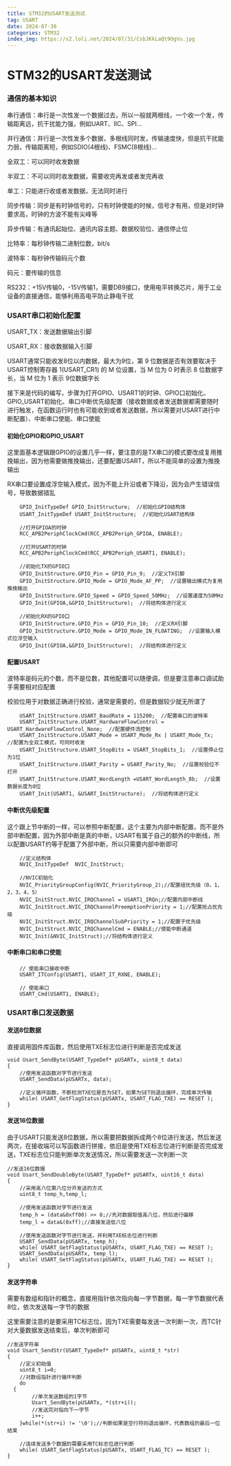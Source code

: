 ```yaml
---
title: STM32的USART发送测试
tag: USART
date: 2024-07-30
categories: STM32
index_img: https://s2.loli.net/2024/07/31/CsbJKkLaQt9OgVu.jpg
---
```


# STM32的USART发送测试

### 通信的基本知识

串行通信：串行是一次性发一个数据过去，所以一般就两根线，一个收一个发，传输距离远，抗干扰能力强，例如UART、IIC、SPI…

并行通信：并行是一次性发多个数据，多根线同时发，传输速度快，但是抗干扰能力弱，传输距离短，例如SDIO(4根线)、FSMC(8根线)…

全双工：可以同时收发数据

半双工：不可以同时收发数据，需要收完再发或者发完再收

单工：只能进行收或者发数据，无法同时进行

同步传输：同步是有时钟信号的，只有时钟使能的时候，信号才有用，但是对时钟要求高，时钟的方波不能有尖峰等

异步传输：有通讯起始位、通讯内容主题、数据校验位、通信停止位

比特率：每秒钟传输二进制位数，bit/s

波特率：每秒钟传输码元个数

码元：要传输的信息

RS232：+15V传输0，-15V传输1，需要DB9接口，使用电平转换芯片，用于工业设备的直接通信，能够利用高电平防止静电干扰

### USART串口初始化配置

USART_TX：发送数据输出引脚 

USART_RX：接收数据输入引脚

USART通常只能收发8位以内数据，最大为9位，第 9 位数据是否有效要取决于 USART控制寄存器 1(USART_CR1) 的 M 位设置，当 M 位为 0 时表示 8 位数据字长，当 M 位为 1 表示 9位数据字长

接下来是代码的编写，步骤为打开GPIO、USART1的时钟、GPIO口初始化、GPIO_USART初始化、串口中断优先级配置（接收数据或者发送数据都需要随时进行触发，在函数运行时也有可能收到或者发送数据，所以需要对USART进行中断配置）、中断串口使能、串口使能

#### 初始化GPIO和GPIO_USART

这里面基本逻辑跟GPIO的设置几乎一样，要注意的是TX串口的模式要改成复用推挽输出，因为他需要做推挽输出，还要配置USART，所以不能简单的设置为推挽输出

RX串口要设置成浮空输入模式，因为不能上升沿或者下降沿，因为会产生错误信号，导致数据错乱

```
	GPIO_InitTypeDef GPIO_InitStructure;  //初始化GPIO结构体
	USART_InitTypeDef USART_InitStructure;  //初始化USART结构体
	
	//打开GPIOA的时钟
	RCC_APB2PeriphClockCmd(RCC_APB2Periph_GPIOA, ENABLE);
	
	//打开USART的时钟
	RCC_APB2PeriphClockCmd(RCC_APB2Periph_USART1, ENABLE);
	
	//初始化TX的GPIO口
	GPIO_InitStructure.GPIO_Pin = GPIO_Pin_9;  //定义TX引脚
	GPIO_InitStructure.GPIO_Mode = GPIO_Mode_AF_PP;  //设置输出模式为复用推挽输出
	GPIO_InitStructure.GPIO_Speed = GPIO_Speed_50MHz;  //设置速度为50MHz
	GPIO_Init(GPIOA,&GPIO_InitStructure);  //将结构体进行定义
	
	//初始化RX的GPIO口
	GPIO_InitStructure.GPIO_Pin = GPIO_Pin_10;  //定义RX引脚
	GPIO_InitStructure.GPIO_Mode = GPIO_Mode_IN_FLOATING;  //设置输入模式位浮空输入
	GPIO_Init(GPIOA,&GPIO_InitStructure);  //将结构体进行定义
```

#### 配置USART

波特率是码元的个数，而不是位数，其他配置可以随便调，但是要注意串口调试助手需要相对应配置

校验位用于对数据正确进行校验，通常是需要的，但是数据较少就无所谓了

```
	USART_InitStructure.USART_BaudRate = 115200;  //配置串口的波特率
	USART_InitStructure.USART_HardwareFlowControl = USART_HardwareFlowControl_None;  //配置硬件流控制
	USART_InitStructure.USART_Mode = USART_Mode_Rx | USART_Mode_Tx;  //配置为全双工模式，可同时收发
	USART_InitStructure.USART_StopBits = USART_StopBits_1;  //设置停止位为1位
	USART_InitStructure.USART_Parity = USART_Parity_No;  //设置校验位不打开
	USART_InitStructure.USART_WordLength =USART_WordLength_8b;  //设置数据长度为8位
	USART_Init(USART1, &USART_InitStructure);  //将结构体进行定义
```

#### 中断优先级配置

这个跟上节中断的一样，可以参照中断配置，这个主要为内部中断配置，而不是外部中断配置，因为外部中断是真的中断，USART有属于自己的额外的中断线，所以配置USART约等于配置了外部中断，所以只需要内部中断即可

```
	//定义结构体
	NVIC_InitTypeDef  NVIC_InitStruct;
	
	//NVIC初始化
	NVIC_PriorityGroupConfig(NVIC_PriorityGroup_2);//配置组优先级（0，1，2，3，4，5）
	NVIC_InitStruct.NVIC_IRQChannel = USART1_IRQn;//配置内部中断线
	NVIC_InitStruct.NVIC_IRQChannelPreemptionPriority = 1;//配置抢占优先级
	NVIC_InitStruct.NVIC_IRQChannelSubPriority = 1;//配置子优先级
	NVIC_InitStruct.NVIC_IRQChannelCmd = ENABLE;//使能中断通道
	NVIC_Init(&NVIC_InitStruct);//将结构体进行定义
```

#### 中断串口和串口使能

```
	// 使能串口接收中断
	USART_ITConfig(USART1, USART_IT_RXNE, ENABLE);	
	
	// 使能串口
	USART_Cmd(USART1, ENABLE);	
```

### USART串口发送数据

#### 发送8位数据

直接调用固件库函数，然后使用TXE标志位进行判断是否完成发送

```
void Usart_SendByte(USART_TypeDef* pUSARTx, uint8_t data)
{
	//使用发送函数对字节进行发送
	USART_SendData(pUSARTx, data);
	
	//定义循环函数，不断检测TXE位是否为SET，如果为SET则退出循环，完成单次传输
	while( USART_GetFlagStatus(pUSARTx, USART_FLAG_TXE) == RESET );
}
```

#### 发送16位数据

由于USART只能发送8位数据，所以需要把数据拆成两个8位进行发送，然后发送两次，在接收端可以写函数进行拼接，依旧是使用TXE标志位进行判断是否完成发送，TXE标志位只能判断单次发送情况，所以需要发送一次判断一次

```
//发送16位数据
void Usart_SendDoubleByte(USART_TypeDef* pUSARTx, uint16_t data)
{
	//采用高八位第八位分开发送的方式
	uint8_t temp_h,temp_l;
	
	//使用发送函数对字节进行发送
	temp_h = (data&0xff00) >> 8;//先对数据取值高八位，然后进行偏移
	temp_l = data&(0xff);//直接发送低八位
	
	//使用发送函数对字节进行发送，并利用TXE标志位进行判断
	USART_SendData(pUSARTx, temp_h);
	while( USART_GetFlagStatus(pUSARTx, USART_FLAG_TXE) == RESET );
	USART_SendData(pUSARTx, temp_l);
	while( USART_GetFlagStatus(pUSARTx, USART_FLAG_TXE) == RESET );
}
```

#### 发送字符串

需要有数组和指针的概念，直接用指针依次指向每一字节数据，每一字节数据代表8位，依次发送每一字节的数据

这里需要注意的是要采用TC标志位，因为TXE需要每发送一次判断一次，而TC针对大量数据发送结束后，单次判断即可

```
//发送字符串
void Usart_SendStr(USART_TypeDef* pUSARTx, uint8_t *str)
{
	//定义初始值
	uint8_t i=0;
	//对数组指针进行循环判断
	do
  {
		//单次发送数组的1字节
		Usart_SendByte(pUSARTx, *(str+i));
		//发送完对指向下一字节
		i++;
	}while(*(str+i) != '\0');//判断如果是空行符则退出循环，代表数组的最后一位结束
	
	//连续发送多个数据的需要采用TC标志位进行判断
	while( USART_GetFlagStatus(pUSARTx, USART_FLAG_TC) == RESET );
}
```

